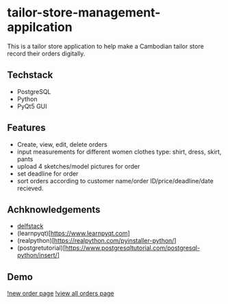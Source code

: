 # tailor-store-management-appilcation

This is a tailor store application to help make a Cambodian tailor store record their orders digitally. 

## Techstack
  - PostgreSQL
  - Python 
  - PyQt5 GUI
  
## Features
  - Create, view, edit, delete orders
  - input measurements for different women clothes type: shirt, dress, skirt, pants
  - upload 4 sketches/model pictures for order
  - set deadline for order
  - sort orders according to customer name/order ID/price/deadline/date recieved. 
  
  
## Achknowledgements
  - [delfstack](https://www.delftstack.com/tutorial/pyqt5)
  - (learnpyqt)[https://www.learnpyqt.com]
  - (realpython)[https://realpython.com/pyinstaller-python/]
  - (postgretutorial)[https://www.postgresqltutorial.com/postgresql-python/insert/]
  
## Demo

[!new order page](https://github.com/ken-sok/tailor-desktop/blob/master/Screenshot%20(247).png)
[!view all orders page](https://github.com/ken-sok/tailor-desktop/blob/master/Screenshot%20(249).png)
  

